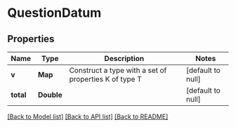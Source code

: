 # QuestionDatum
## Properties

| Name | Type | Description | Notes |
|------------ | ------------- | ------------- | -------------|
| **v** | **Map** | Construct a type with a set of properties K of type T | [default to null] |
| **total** | **Double** |  | [default to null] |

[[Back to Model list]](../README.md#documentation-for-models) [[Back to API list]](../README.md#documentation-for-api-endpoints) [[Back to README]](../README.md)

